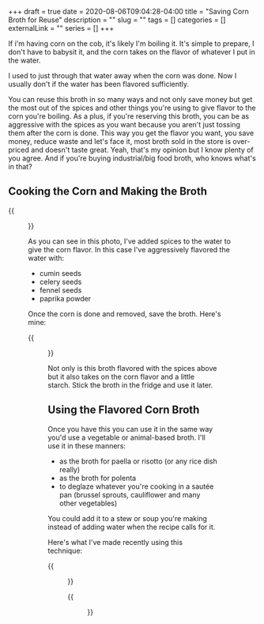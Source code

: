 +++ 
draft = true
date = 2020-08-06T09:04:28-04:00
title = "Saving Corn Broth for Reuse"
description = ""
slug = "" 
tags = []
categories = []
externalLink = ""
series = []
+++


If i'm having corn on the cob, it's likely I'm boiling it. It's simple to prepare, I don't have to babysit it, and the corn takes on the flavor of whatever I put in the water.

I used to just through that water away when the corn was done. Now I usually don't if the water has been flavored sufficiently.

You can reuse this broth in so many ways and not only save money but get the most out of the spices and other things you're using to give flavor to the corn you're boiling. As a plus, if you're reserving this broth, you can be as aggressive with the spices as you want because you aren't just tossing them after the corn is done. This way you get the flavor you want, you save money, reduce waste and let's face it, most broth sold in the store is over-priced and doesn't taste great. Yeah, that's my opinion but I know plenty of you agree. And if you're buying industrial/big food broth, who knows what's in that? 

## Cooking the Corn and Making the Broth

{{<figure src="/img/notes/corn-broth/corn-and-spices.jpg" alt="Boiling corn in spices" caption="Boiling corn in spices" >}}

As you can see in this photo, I've added spices to the water to give the corn flavor. In this case I've aggressively flavored the water with:

+ cumin seeds
+ celery seeds
+ fennel seeds
+ paprika powder

Once the corn is done and removed, save the broth. Here's mine:

{{<figure src="/img/notes/corn-broth/corn-spice-broth.jpg" alt="A quart of spiced corn broth" caption="A quart of spiced corn broth" >}}

Not only is this broth flavored with the spices above but it also takes on the corn flavor and a little starch. Stick the broth in the fridge and use it later.

## Using the Flavored Corn Broth

Once you have this you can use it in the same way you'd use a vegetable or animal-based broth. I'll use it in these manners:

- as the broth for paella or risotto (or any rice dish really)
- as the broth for polenta
- to deglaze whatever you're cooking in a sautée pan (brussel sprouts, cauliflower and many other vegetables)

You could add it to a stew or soup you're making instead of adding water when the recipe calls for it.

Here's what I've made recently using this technique:

{{<figure src="/img/notes/corn-broth/corn-rice-shrimp.jpg" alt="Corn risotto with shrimp" caption="Corn risotto with shrimp" >}}

{{<figure src="/img/notes/corn-broth/paella.jpg" alt="Paella made with flavored corn broth" caption="Paella made with spiced corn broth" >}}

